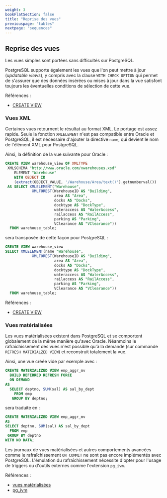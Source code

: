 ```yaml
---
weight: 3
bookFlatSection: false
title: "Reprise des vues"
previouspage: "tables"
nextpage: "sequences"
---
```


## Reprise des vues

Les vues simples sont portées sans difficultés sur PostgreSQL.

PostgreSQL supporte également les vues que l'on peut mettre à jour 
(_updatable views_), y compris avec la clause `WITH CHECK OPTION` qui permet 
de s'assurer que des données insérées ou mises à jour dans la vue satisfont 
toujours les éventuelles conditions de sélection de cette vue.

Références :

* [CREATE VIEW](https://docs.postgresql.fr/current/sql-createview.html)

### Vues XML

Certaines vues retournent le résultat au format XML. Le portage est assez rapide. 
Seule la fonction `XMLELEMENT` n'est pas compatible entre Oracle et PostgreSQL, 
il est nécessaire d'ajouter la directive `name`, qui devient le nom de l'élément 
XML pour PostgreSQL.

Ainsi, la définition de la vue suivante pour Oracle :

```sql
CREATE VIEW warehouse_view OF XMLTYPE
 XMLSCHEMA "http://www.oracle.com/xwarehouses.xsd" 
    ELEMENT "Warehouse"
    WITH OBJECT ID 
    (extract(OBJECT_VALUE, '/Warehouse/Area/text()').getnumberval())
 AS SELECT XMLELEMENT("Warehouse",
            XMLFOREST(WarehouseID AS "Building",
                      area AS "Area",
                      docks AS "Docks",
                      docktype AS "DockType",
                      wateraccess AS "WaterAccess",
                      railaccess AS "RailAccess",
                      parking AS "Parking",
                      VClearance AS "VClearance"))
  FROM warehouse_table;
```

sera transposée de cette façon pour PostgreSQL :

```sql
CREATE VIEW warehouse_view
SELECT XMLELEMENT(name "Warehouse",
            XMLFOREST(WarehouseID AS "Building",
                      area AS "Area",
                      docks AS "Docks",
                      docktype AS "DockType",
                      wateraccess AS "WaterAccess",
                      railaccess AS "RailAccess",
                      parking AS "Parking",
                      VClearance AS "VClearance"))
  FROM warehouse_table;
```

Références :

* [CREATE VIEW](https://docs.postgresql.fr/current/sql-createview.html)

### Vues matérialisées

Les vues matérialisées existent dans PostgreSQL et se comportent globalement 
de la même manière qu'avec Oracle. Néanmoins le rafraîchissement des vues 
n'est possible qu'à la demande (sur commande `REFRESH MATERIALZED VIEW`) et 
reconstruit totalement la vue.

Ainsi, une vue créée vide par exemple avec :

```sql
CREATE MATERIALIZED VIEW emp_aggr_mv
  BUILD DEFERRED REFRESH FORCE
  ON DEMAND
AS
  SELECT deptno, SUM(sal) AS sal_by_dept
    FROM emp
   GROUP BY deptno;
```

sera traduite en :

```sql
CREATE MATERIALIZED VIEW emp_aggr_mv
AS
SELECT deptno, SUM(sal) AS sal_by_dept
  FROM emp
 GROUP BY deptno
WITH NO DATA;
```

Les journaux de vues matérialisées et autres comportements avancées comme le
rafraîchissement `ON COMMIT` ne sont pas encore implémentés avec PostgreSQL.
L'émulation du rafraîchissement nécessite d'opter pour l'usage de triggers ou
d'outils externes comme l'extension `pg_ivm`.

Références :

* [vues matérialisées](https://docs.postgresql.fr/current/sql-creatematerializedview.html)
* [pg_ivm](https://github.com/sraoss/pg_ivm)